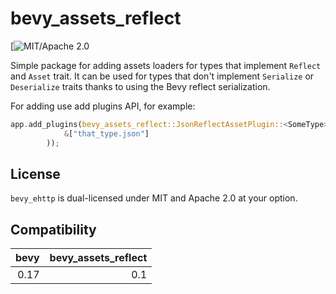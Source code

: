 # bevy_assets_reflect

[![MIT/Apache 2.0](https://img.shields.io/badge/license-MIT%2FApache-blue.svg)

Simple package for adding assets loaders for types that implement `Reflect` and `Asset` trait. It can be used for types that don't implement `Serialize` or `Deserialize` traits thanks to using the Bevy reflect serialization.


For adding use add plugins API, for example:
```rust
app.add_plugins(bevy_assets_reflect::JsonReflectAssetPlugin::<SomeType>::new(
            &["that_type.json"]
        ));
```

## License

`bevy_ehttp` is dual-licensed under MIT and Apache 2.0 at your option.

## Compatibility

| bevy | bevy_assets_reflect |
| ---: | ---------: |
| 0.17 |        0.1 |
